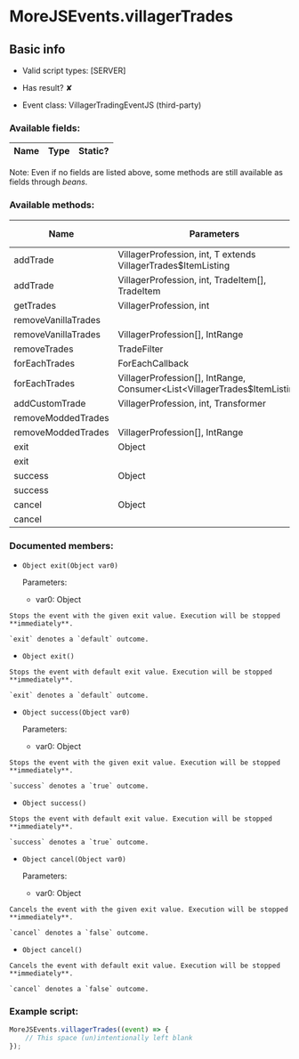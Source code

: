 # MoreJSEvents.villagerTrades

## Basic info

- Valid script types: [SERVER]

- Has result? ✘

- Event class: VillagerTradingEventJS (third-party)

### Available fields:

| Name | Type | Static? |
| ---- | ---- | ------- |

Note: Even if no fields are listed above, some methods are still available as fields through *beans*.

### Available methods:

| Name | Parameters | Return type | Static? |
| ---- | ---------- | ----------- | ------- |
| addTrade | VillagerProfession, int, T extends VillagerTrades$ItemListing |  | T extends VillagerTrades$ItemListing | ✘ |
| addTrade | VillagerProfession, int, TradeItem[], TradeItem |  | SimpleTrade | ✘ |
| getTrades | VillagerProfession, int |  | List<VillagerTrades$ItemListing> | ✘ |
| removeVanillaTrades |  |  | void | ✘ |
| removeVanillaTrades | VillagerProfession[], IntRange |  | void | ✘ |
| removeTrades | TradeFilter |  | void | ✘ |
| forEachTrades | ForEachCallback |  | void | ✘ |
| forEachTrades | VillagerProfession[], IntRange, Consumer<List<VillagerTrades$ItemListing>> |  | void | ✘ |
| addCustomTrade | VillagerProfession, int, Transformer |  | void | ✘ |
| removeModdedTrades |  |  | void | ✘ |
| removeModdedTrades | VillagerProfession[], IntRange |  | void | ✘ |
| exit | Object |  | Object | ✘ |
| exit |  |  | Object | ✘ |
| success | Object |  | Object | ✘ |
| success |  |  | Object | ✘ |
| cancel | Object |  | Object | ✘ |
| cancel |  |  | Object | ✘ |


### Documented members:

- `Object exit(Object var0)`

  Parameters:
  - var0: Object

```
Stops the event with the given exit value. Execution will be stopped **immediately**.

`exit` denotes a `default` outcome.
```

- `Object exit()`
```
Stops the event with default exit value. Execution will be stopped **immediately**.

`exit` denotes a `default` outcome.
```

- `Object success(Object var0)`

  Parameters:
  - var0: Object

```
Stops the event with the given exit value. Execution will be stopped **immediately**.

`success` denotes a `true` outcome.
```

- `Object success()`
```
Stops the event with default exit value. Execution will be stopped **immediately**.

`success` denotes a `true` outcome.
```

- `Object cancel(Object var0)`

  Parameters:
  - var0: Object

```
Cancels the event with the given exit value. Execution will be stopped **immediately**.

`cancel` denotes a `false` outcome.
```

- `Object cancel()`
```
Cancels the event with default exit value. Execution will be stopped **immediately**.

`cancel` denotes a `false` outcome.
```



### Example script:

```js
MoreJSEvents.villagerTrades((event) => {
	// This space (un)intentionally left blank
});
```

